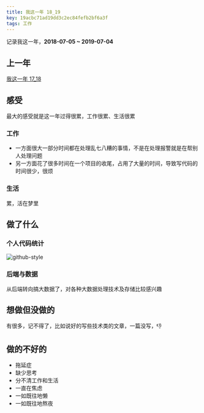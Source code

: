 ```yaml
---
title: 我这一年 18_19
key: 19acbc71ad19dd3c2ec84fefb2bf6a3f
tags: 工作
---
```


记录我这一年，**2018-07-05 ~ 2019-07-04**

<!--more-->

## 上一年
[我这一年 17_18](https://hate13.com/2018/05/28/我这一年-17_18.html)

## 感受
最大的感受就是这一年过得很累，工作很累、生活很累

### 工作
- 一方面很大一部分时间都在处理乱七八糟的事情，不是在处理报警就是在帮别人处理问题
- 另一方面花了很多时间在一个项目的收尾，占用了大量的时间，导致写代码的时间很少，很烦

### 生活
累，活在梦里

## 做了什么

### 个人代码统计
![github-style](https://hate13-blog-1251885630.cos.ap-chengdu.myqcloud.com/2018-code-github-style.png)

### 后端与数据
从后端转向搞大数据了，对各种大数据处理技术及存储比较感兴趣

## 想做但没做的
有很多，记不得了，比如说好的写些技术类的文章，一篇没写，👎
## 做的不好的
- 拖延症
- 缺少思考
- 分不清工作和生活
- 一直在焦虑
- 一如既往地懒
- 一如既往地熬夜
